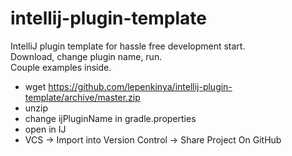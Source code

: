 # intellij-plugin-template
IntelliJ plugin template for hassle free development start.  
Download, change plugin name, run.  
Couple examples inside.


- wget https://github.com/lepenkinya/intellij-plugin-template/archive/master.zip
- unzip
- change ijPluginName in gradle.properties
- open in IJ
- VCS -> Import into Version Control -> Share Project On GitHub
